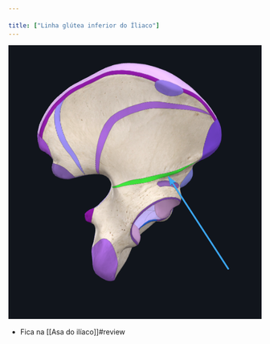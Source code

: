 ```yaml
---

title: ["Linha glútea inferior do Íliaco"]
---
```

![Pasted image 20210414143758.png](Pasted%20image%2020210414143758.png)
+ Fica na [[Asa do ilíaco]]#review 

